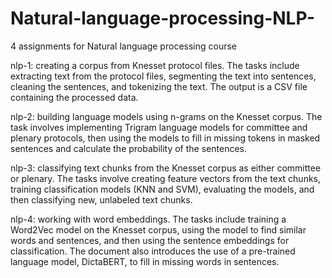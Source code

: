 # Natural-language-processing-NLP-
4 assignments for Natural language processing course

nlp-1:
creating a corpus from Knesset protocol files. The tasks include extracting text from the protocol files, segmenting the text into sentences, cleaning the sentences, and tokenizing the text. The output is a CSV file containing the processed data.

nlp-2:
building language models using n-grams on the Knesset corpus. The task involves implementing Trigram language models for committee and plenary protocols, then using the models to fill in missing tokens in masked sentences and calculate the probability of the sentences.

nlp-3:
classifying text chunks from the Knesset corpus as either committee or plenary. The tasks involve creating feature vectors from the text chunks, training classification models (KNN and SVM), evaluating the models, and then classifying new, unlabeled text chunks.

nlp-4:
working with word embeddings. The tasks include training a Word2Vec model on the Knesset corpus, using the model to find similar words and sentences, and then using the sentence embeddings for classification. The document also introduces the use of a pre-trained language model, DictaBERT, to fill in missing words in sentences.

